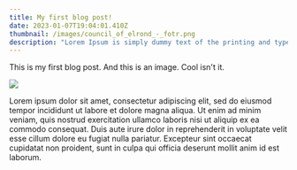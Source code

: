 ```yaml
---
title: My first blog post!
date: 2023-01-07T19:04:01.410Z
thumbnail: /images/council_of_elrond_-_fotr.png
description: "Lorem Ipsum is simply dummy text of the printing and typesetting industry. "
---
```

This is my first blog post. And this is an image. Cool isn't it.

![](/images/car-radios-4672250_960_720.jpg)

Lorem ipsum dolor sit amet, consectetur adipiscing elit, sed do eiusmod tempor incididunt ut labore et dolore magna aliqua. Ut enim ad minim veniam, quis nostrud exercitation ullamco laboris nisi ut aliquip ex ea commodo consequat. Duis aute irure dolor in reprehenderit in voluptate velit esse cillum dolore eu fugiat nulla pariatur. Excepteur sint occaecat cupidatat non proident, sunt in culpa qui officia deserunt mollit anim id est laborum.